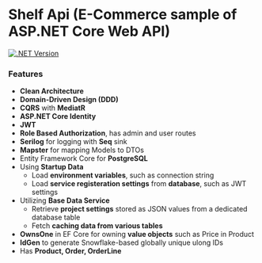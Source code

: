 # Shelf Api (E-Commerce sample of ASP.NET Core Web API)

[![.NET Version](https://img.shields.io/badge/.net_version-v8.0-4CAF50?logo=.net)](https://learn.microsoft.com/en-us/dotnet/core/whats-new/dotnet-8/overview)

### Features

- **Clean Architecture**
- **Domain-Driven Design (DDD)**
- **CQRS** with **MediatR**
- **ASP.NET Core Identity**
- **JWT**
- **Role Based Authorization**, has admin and user routes
- **Serilog** for logging with **Seq** sink
- **Mapster** for mapping Models to DTOs
- Entity Framework Core for **PostgreSQL**
- Using **Startup Data**
	- Load **environment variables**, such as connection string
	- Load **service registeration settings** from **database**, such as JWT settings
- Utilizing **Base Data Service**
	- Retrieve **project settings** stored as JSON values from a dedicated database table
	- Fetch **caching data from various tables**
- **OwnsOne** in EF Core for owning **value objects** such as Price in Product
- **IdGen** to generate Snowflake-based globally unique ulong IDs
- Has **Product, Order, OrderLine**